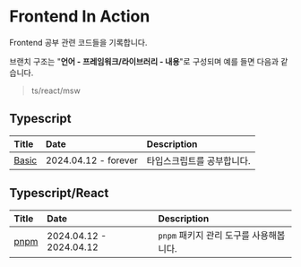 # Frontend In Action

Frontend 공부 관련 코드들을 기록합니다.

브랜치 구조는 "**언어 - 프레임워크/라이브러리 - 내용**"로 구성되며 예를 들면 다음과 같습니다.

> ts/react/msw

## Typescript

| Title     | Date                 | Description    |
|:----------|:---------------------|:---------------|
| [Basic]() | 2024.04.12 - forever | 타입스크립트를 공부합니다. |

## Typescript/React

| Title                                                                       | Date                    | Description               |
|:----------------------------------------------------------------------------|:------------------------|:--------------------------|
| [pnpm](https://github.com/KIMSEI1124/frontend_in_action/tree/ts/react/pnpm) | 2024.04.12 - 2024.04.12 | `pnpm` 패키지 관리 도구를 사용해봅니다. |